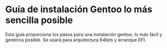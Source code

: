 # Guía de instalación Gentoo lo más sencilla posible
Esta guía proporciona los pasos para una instalación gentoo, lo más fácil y genérica posible. Se usará para arquitectura 64bits y arranque EFI.




